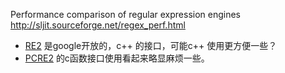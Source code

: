 Performance comparison of regular expression engines
http://sljit.sourceforge.net/regex_perf.html

* [RE2](https://github.com/google/re2)  是google开放的，c++ 的接口，可能c++ 使用更方便一些？
* [PCRE2](http://www.pcre.org/)    的c函数接口使用看起来略显麻烦一些。

